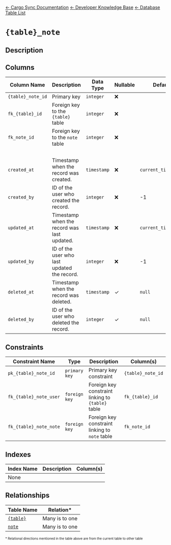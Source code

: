 [← Cargo Sync Documentation](../../../../readme.md) [← Developer Knowledge Base](../../readme.md) [← Database Table List](../database-design.md)

# `{table}_note`

## Description

## Columns

|Column Name|Description|Data Type|Nullable|Default|
|-|-|-|-|-|
|`{table}_note_id`|Primary key|`integer`|❌||
|`fk_{table}_id`|Foreign key to the `{table}` table|`integer`|❌||
|`fk_note_id`|Foreign key to the `note` table|`integer`|❌||
|&nbsp;|
|`created_at`|Timestamp when the record was created.|`timestamp`|❌|`current_timestamp`|
|`created_by`|ID of the user who created the record.|`integer`|❌|-1|
|`updated_at`|Timestamp when the record was last updated.|`timestamp`|❌|`current_timestamp`|
|`updated_by`|ID of the user who last updated the record.|`integer`|❌|-1|
|`deleted_at`|Timestamp when the record was deleted.|`timestamp`|✓|`null`|
|`deleted_by`|ID of the user who deleted the record.|`integer`|✓|`null`|

## Constraints

|Constraint Name|Type|Description|Column(s)|
|--|--|--|--|
|`pk_{table}_note_id`|`primary key`|Primary key constraint|`{table}_note_id`|
|`fk_{table}_note_user`|`foreign key`|Foreign key constraint linking to `{table}` table|`fk_{table}_id`|
|`fk_{table}_note_note`|`foreign key`|Foreign key constraint linking to `note` table|`fk_note_id`|

## Indexes

|Index Name|Description|Column(s)|
|-|-|-|
|None|

## Relationships

|Table Name|Relation*|
|-|-|
|[`{table}`](./{table}-table.md)|Many is to one|
|[`note`](./note-table.md)|Many is to one|


<span style="font-size:10px">\* Relational directions mentioned in the table above are from the current table to other table</span>